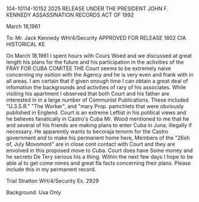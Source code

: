 104-10114-10152 2025 RELEASE UNDER THE PRESIDENT JOHN F. KENNEDY ASSASSINATION RECORDS ACT OF 1992

March 18,1961

To: Mr. Jack Kennedy
WH/4/Security
APPROVED FOR RELEASE 1802
CIA HISTORICAL KE

On March 18,1961 I spent hours with Cours Woed and we discussed at great
length his plans for the future and his participation in the activities of the
FRAY FOR CUBA COMITEE THE Court seems to be extremely naive concerning my
osition with the Agency and he is very even and frank with in all areas.
I am certain that if given onough time I can obtain a great deal of infomation
the backgrounds and activities of rary of his associates.
While visiting his apartment I observed that both Court and his father are
interested in in a large number of Communist Publications. These included "U.3.S.R."
"The Worker", and "mary Prop. pamchlets that were obviously published in Englend.
Court is an extreme Leftist in his political views and he believes fanatically
in Castro's Cuba
Mr. Wood mentioned to me that he and several of his friends are making plans
to enter Cuba in Juna; illegally if necessary. He apparently wants to becoraja tenorm
for the Castro government and to make his permanent home here, Members of the "26sh
of, July Movomont" are in close cont contact with Court and they are envolved in this
proposed move to Cuba. Court does have Sоmе mоnеу and he secreto De Tery serious
his a thing. Within the next few days I hope to be able al to get come nimes and great
fla facts concerning their plans.
Please include this in my permanent record.

Trial Stratton
WH/4/Security
Ex. 2929

Background. Usa Only
